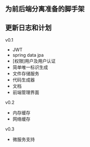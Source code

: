 ## 为前后端分离准备的脚手架

## 更新日志和计划

v0.1

- JWT
- spring data jpa
- [权限]用户及用户认证
- 简单唯一标识生成
- 文件存储服务
- 代码生成器
- 文档
- 前端管理界面

v0.2

- 内存缓存
- 网络缓存

v0.3

- 微服务支持